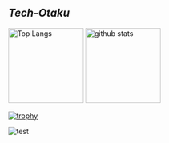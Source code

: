 <h2><em>Tech-Otaku</em></h2>
<p align="left"> 
  <img alt="Top Langs" height="150px" src="https://github-readme-stats.vercel.app/api/top-langs/?username=kamesan1577&layout=compact&show_icons=true&theme=swift" />
  <img alt="github stats" height="150px" src="https://github-readme-stats.vercel.app/api?username=kamesan1577&theme=swift&show_icons=ture" />
</p>

[![trophy](https://github-profile-trophy.vercel.app/?username=kamesan1577&theme=swift&column=7
)](https://github.com/ryo-ma/github-profile-trophy)

![test](https://796e-114-142-179-127.ngrok-free.app/api/images/cards/user/repo1)
